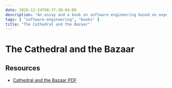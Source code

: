 ```yaml
---
date: 2020-12-24T08:37:30-04:00
description: "An essay and a book on software engineering based on experience with Linux kernel development"
tags: [ "software-engineering", "books" ]
title: "The Cathedral and the Bazaar"
---
```


# The Cathedral and the Bazaar

## Resources

* [Cathedral and the Bazaar PDF](https://monoskop.org/images/e/e0/Raymond_Eric_S_The_Cathedral_and_the_Bazaar_rev_ed.pdf)
